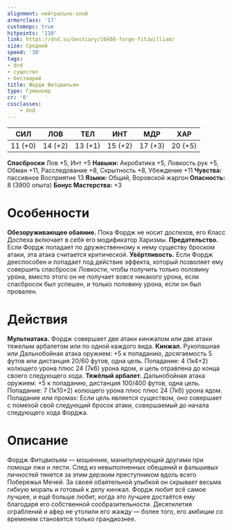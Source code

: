 ```yaml
---
alignment: нейтрально-злой
armorclass: '17'
customnpc: true
hitpoints: '110'
link: https://dnd.su/bestiary/10408-forge-fitzwilliam/
size: Средний
speed: '30'
tags:
- dnd
- существо
- бестиарий
title: Фордж Фитцвильям
type: Гуманоид
cr: '8'
cssclasses:
    - dnd
---
```



| СИЛ | ЛОВ | ТЕЛ | ИНТ | МДР | ХАР |
|---|---|---|---|---|---|
| 11 (+0) | 14 (+2) | 13 (+1) | 15 (+2) | 17 (+3) | 20 (+5) |
**Спасброски** Лов +5, Инт +5
**Навыки:** Акробатика +5, Ловкость рук +5, Обман +11, Расследование +8, Скрытность +8, Убеждение +11
**Чувства:** пассивное Восприятие 13
**Языки:** Общий, Воровской жаргон
**Опасность:** 8 (3900 опыта)
**Бонус Мастерства:** +3


# Особенности
**Обезоруживающее обаяние.** Пока Фордж не носит доспехов, его Класс Доспеха включает в себя его модификатор Харизмы.
**Предательство.** Если Фордж попадает по дружественному к нему существу броском атаки, эта атака считается критической.
**Увёртливость.** Если Фордж дееспособен и попадает под действие эффекта, который позволяет ему совершить спасбросок Ловкости, чтобы получить только половину урона, вместо этого он не получает вовсе никакого урона, если спасбросок был успешен, и только половину урона, если он был провален.


# Действия
**Мультиатака.** Фордж совершает две атаки кинжалом или две атаки тяжелым арбалетом или по одной каждого вида.
**Кинжал.** Рукопашная или Дальнобойная атака оружием: +5 к попаданию, досягаемость 5 футов или дистанция 20/60 футов, одна цель. Попадание: 4 (1к4+2) колющего урона плюс 24 (7к6) урона ядом, и цель отравлена до конца своего следующего хода.
**Тяжёлый арбалет.** Дальнобойная атака оружием: +5 к попаданию, дистанция 100/400 футов, одна цель. Попадание: 7 (1к10+2) колющего урона плюс плюс 24 (7к6) урона ядом. Попадание или промах: Если цель является существом, оно совершает с помехой свой следующий бросок атаки, совершаемый до начала следующего хода Форджа.


# Описание
Фордж Фитцвильям — мошенник, манипулирующий другими при помощи лжи и лести. След из невыполненных обещаний и фальшивых личностей тянется за этим дерзким преступником вдоль всего Побережья Мечей. За своей обаятельной улыбкой он скрывает весьма гибкую мораль и готовый к делу кинжал. Фордж любит всё самое лучшее, и ещё больше любит, когда это лучшее достаётся ему благодаря его собственной сообразительности. Десятилетия ограблений и афер не утолили его жажду — более того, его амбиции со временем становятся только грандиознее.